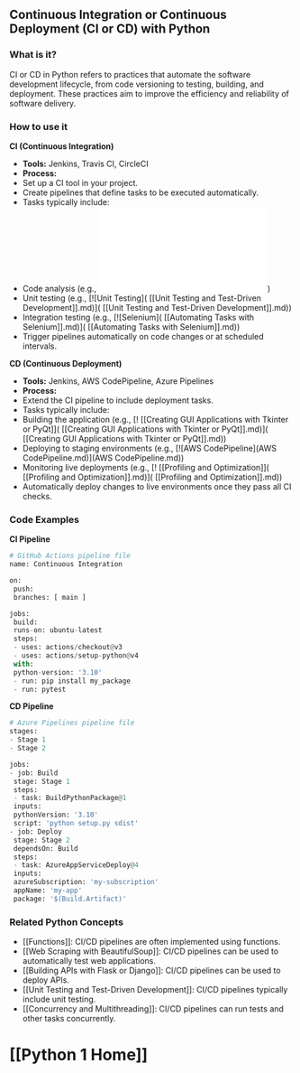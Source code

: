 ## Continuous Integration or Continuous Deployment (CI or CD) with Python

### What is it?
CI or CD in Python refers to practices that automate the software development lifecycle, from code versioning to testing, building, and deployment. These practices aim to improve the efficiency and reliability of software delivery.

### How to use it
**CI (Continuous Integration)**

* **Tools:** Jenkins, Travis CI, CircleCI
* **Process:**
 * Set up a CI tool in your project.
 * Create pipelines that define tasks to be executed automatically.
 * Tasks typically include:
 * Code analysis (e.g., [![Lint](Lint.md)](Lint.md))
 * Unit testing (e.g., [![Unit Testing]( [[Unit Testing and Test-Driven Development]].md)]( [[Unit Testing and Test-Driven Development]].md))
 * Integration testing (e.g., [![Selenium]( [[Automating Tasks with Selenium]].md)]( [[Automating Tasks with Selenium]].md))
 * Trigger pipelines automatically on code changes or at scheduled intervals.

**CD (Continuous Deployment)**

* **Tools:** Jenkins, AWS CodePipeline, Azure Pipelines
* **Process:**
 * Extend the CI pipeline to include deployment tasks.
 * Tasks typically include:
 * Building the application (e.g., [! [[Creating GUI Applications with Tkinter or PyQt]]( [[Creating GUI Applications with Tkinter or PyQt]].md)]( [[Creating GUI Applications with Tkinter or PyQt]].md))
 * Deploying to staging environments (e.g., [![AWS CodePipeline](AWS CodePipeline.md)](AWS CodePipeline.md))
 * Monitoring live deployments (e.g., [! [[Profiling and Optimization]]( [[Profiling and Optimization]].md)]( [[Profiling and Optimization]].md))
 * Automatically deploy changes to live environments once they pass all CI checks.

### Code Examples
**CI Pipeline**
```python
# GitHub Actions pipeline file
name: Continuous Integration

on:
 push:
 branches: [ main ]

jobs:
 build:
 runs-on: ubuntu-latest
 steps:
 - uses: actions/checkout@v3
 - uses: actions/setup-python@v4
 with:
 python-version: '3.10'
 - run: pip install my_package
 - run: pytest
```

**CD Pipeline**
```python
# Azure Pipelines pipeline file
stages:
- Stage 1
- Stage 2

jobs:
- job: Build
 stage: Stage 1
 steps:
 - task: BuildPythonPackage@1
 inputs:
 pythonVersion: '3.10'
 script: 'python setup.py sdist'
- job: Deploy
 stage: Stage 2
 dependsOn: Build
 steps:
 - task: AzureAppServiceDeploy@4
 inputs:
 azureSubscription: 'my-subscription'
 appName: 'my-app'
 package: '$(Build.Artifact)'
```

### Related Python Concepts

- [[Functions]]: CI/CD pipelines are often implemented using functions.
- [[Web Scraping with BeautifulSoup]]: CI/CD pipelines can be used to automatically test web applications.
- [[Building APIs with Flask or Django]]: CI/CD pipelines can be used to deploy APIs.
- [[Unit Testing and Test-Driven Development]]: CI/CD pipelines typically include unit testing.
- [[Concurrency and Multithreading]]: CI/CD pipelines can run tests and other tasks concurrently.
# [[Python 1 Home]]